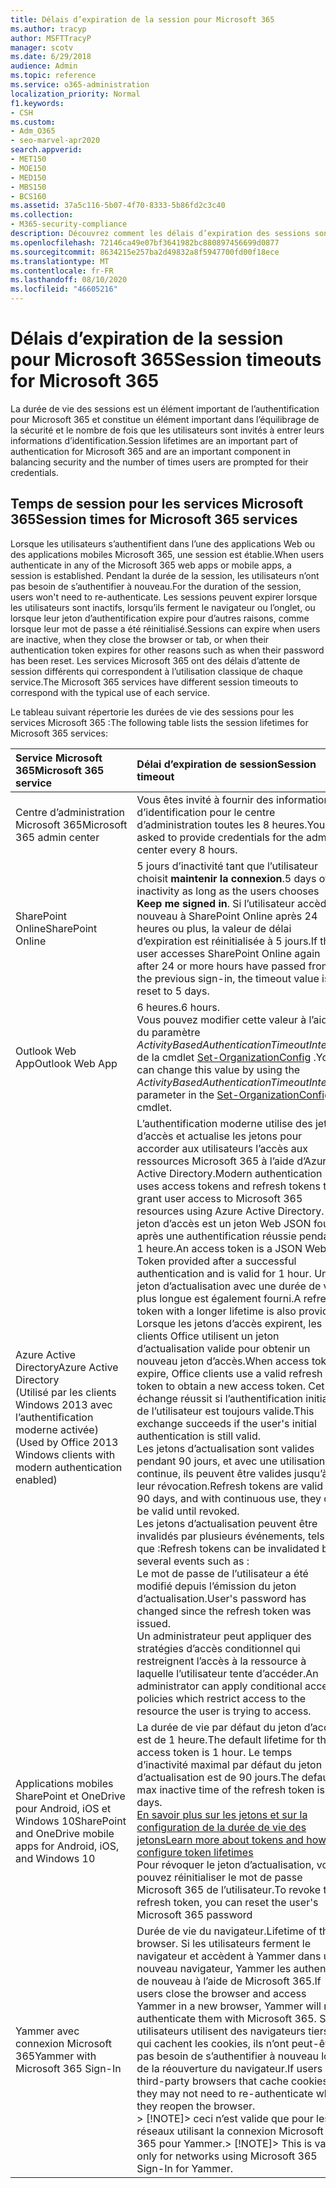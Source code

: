 ```yaml
---
title: Délais d’expiration de la session pour Microsoft 365
ms.author: tracyp
author: MSFTTracyP
manager: scotv
ms.date: 6/29/2018
audience: Admin
ms.topic: reference
ms.service: o365-administration
localization_priority: Normal
f1.keywords:
- CSH
ms.custom:
- Adm_O365
- seo-marvel-apr2020
search.appverid:
- MET150
- MOE150
- MED150
- MBS150
- BCS160
ms.assetid: 37a5c116-5b07-4f70-8333-5b86fd2c3c40
ms.collection:
- M365-security-compliance
description: Découvrez comment les délais d’expiration des sessions sont utilisés pour équilibrer la sécurité et faciliter l’accès dans les applications clientes Microsoft 365.
ms.openlocfilehash: 72146ca49e07bf3641982bc880897456699d0877
ms.sourcegitcommit: 8634215e257ba2d49832a8f5947700fd00f18ece
ms.translationtype: MT
ms.contentlocale: fr-FR
ms.lasthandoff: 08/10/2020
ms.locfileid: "46605216"
---
```

# <a name="session-timeouts-for-microsoft-365"></a><span data-ttu-id="a3faa-103">Délais d’expiration de la session pour Microsoft 365</span><span class="sxs-lookup"><span data-stu-id="a3faa-103">Session timeouts for Microsoft 365</span></span>

<span data-ttu-id="a3faa-104">La durée de vie des sessions est un élément important de l’authentification pour Microsoft 365 et constitue un élément important dans l’équilibrage de la sécurité et le nombre de fois que les utilisateurs sont invités à entrer leurs informations d’identification.</span><span class="sxs-lookup"><span data-stu-id="a3faa-104">Session lifetimes are an important part of authentication for Microsoft 365 and are an important component in balancing security and the number of times users are prompted for their credentials.</span></span>
  
## <a name="session-times-for-microsoft-365-services"></a><span data-ttu-id="a3faa-105">Temps de session pour les services Microsoft 365</span><span class="sxs-lookup"><span data-stu-id="a3faa-105">Session times for Microsoft 365 services</span></span>

<span data-ttu-id="a3faa-106">Lorsque les utilisateurs s’authentifient dans l’une des applications Web ou des applications mobiles Microsoft 365, une session est établie.</span><span class="sxs-lookup"><span data-stu-id="a3faa-106">When users authenticate in any of the Microsoft 365 web apps or mobile apps, a session is established.</span></span> <span data-ttu-id="a3faa-107">Pendant la durée de la session, les utilisateurs n’ont pas besoin de s’authentifier à nouveau.</span><span class="sxs-lookup"><span data-stu-id="a3faa-107">For the duration of the session, users won't need to re-authenticate.</span></span> <span data-ttu-id="a3faa-108">Les sessions peuvent expirer lorsque les utilisateurs sont inactifs, lorsqu’ils ferment le navigateur ou l’onglet, ou lorsque leur jeton d’authentification expire pour d’autres raisons, comme lorsque leur mot de passe a été réinitialisé.</span><span class="sxs-lookup"><span data-stu-id="a3faa-108">Sessions can expire when users are inactive, when they close the browser or tab, or when their authentication token expires for other reasons such as when their password has been reset.</span></span> <span data-ttu-id="a3faa-109">Les services Microsoft 365 ont des délais d’attente de session différents qui correspondent à l’utilisation classique de chaque service.</span><span class="sxs-lookup"><span data-stu-id="a3faa-109">The Microsoft 365 services have different session timeouts to correspond with the typical use of each service.</span></span>
  
<span data-ttu-id="a3faa-110">Le tableau suivant répertorie les durées de vie des sessions pour les services Microsoft 365 :</span><span class="sxs-lookup"><span data-stu-id="a3faa-110">The following table lists the session lifetimes for Microsoft 365 services:</span></span>
  
|<span data-ttu-id="a3faa-111">**Service Microsoft 365**</span><span class="sxs-lookup"><span data-stu-id="a3faa-111">**Microsoft 365 service**</span></span>|<span data-ttu-id="a3faa-112">**Délai d’expiration de session**</span><span class="sxs-lookup"><span data-stu-id="a3faa-112">**Session timeout**</span></span>|
|:-----|:-----|
|<span data-ttu-id="a3faa-113">Centre d’administration Microsoft 365</span><span class="sxs-lookup"><span data-stu-id="a3faa-113">Microsoft 365 admin center</span></span>  <br/> |<span data-ttu-id="a3faa-114">Vous êtes invité à fournir des informations d’identification pour le centre d’administration toutes les 8 heures.</span><span class="sxs-lookup"><span data-stu-id="a3faa-114">You are asked to provide credentials for the admin center every 8 hours.</span></span>  <br/> |
|<span data-ttu-id="a3faa-115">SharePoint Online</span><span class="sxs-lookup"><span data-stu-id="a3faa-115">SharePoint Online</span></span>  <br/> |<span data-ttu-id="a3faa-116">5 jours d’inactivité tant que l’utilisateur choisit **maintenir la connexion**.</span><span class="sxs-lookup"><span data-stu-id="a3faa-116">5 days of inactivity as long as the users chooses **Keep me signed in**.</span></span> <span data-ttu-id="a3faa-117">Si l’utilisateur accède à nouveau à SharePoint Online après 24 heures ou plus, la valeur de délai d’expiration est réinitialisée à 5 jours.</span><span class="sxs-lookup"><span data-stu-id="a3faa-117">If the user accesses SharePoint Online again after 24 or more hours have passed from the previous sign-in, the timeout value is reset to 5 days.</span></span>  <br/> |
|<span data-ttu-id="a3faa-118">Outlook Web App</span><span class="sxs-lookup"><span data-stu-id="a3faa-118">Outlook Web App</span></span>  <br/> |<span data-ttu-id="a3faa-119">6 heures.</span><span class="sxs-lookup"><span data-stu-id="a3faa-119">6 hours.</span></span>  <br/> <span data-ttu-id="a3faa-120">Vous pouvez modifier cette valeur à l’aide du paramètre _ActivityBasedAuthenticationTimeoutInterval_ de la cmdlet [Set-OrganizationConfig](https://go.microsoft.com/fwlink/p/?LinkId=615378) .</span><span class="sxs-lookup"><span data-stu-id="a3faa-120">You can change this value by using the  _ActivityBasedAuthenticationTimeoutInterval_ parameter in the [Set-OrganizationConfig](https://go.microsoft.com/fwlink/p/?LinkId=615378) cmdlet.</span></span>  <br/> |
|<span data-ttu-id="a3faa-121">Azure Active Directory</span><span class="sxs-lookup"><span data-stu-id="a3faa-121">Azure Active Directory</span></span>  <br/> <span data-ttu-id="a3faa-122">(Utilisé par les clients Windows 2013 avec l’authentification moderne activée)</span><span class="sxs-lookup"><span data-stu-id="a3faa-122">(Used by Office 2013 Windows clients with modern authentication enabled)</span></span>  <br/> | <span data-ttu-id="a3faa-123">L’authentification moderne utilise des jetons d’accès et actualise les jetons pour accorder aux utilisateurs l’accès aux ressources Microsoft 365 à l’aide d’Azure Active Directory.</span><span class="sxs-lookup"><span data-stu-id="a3faa-123">Modern authentication uses access tokens and refresh tokens to grant user access to Microsoft 365 resources using Azure Active Directory.</span></span> <span data-ttu-id="a3faa-124">Un jeton d’accès est un jeton Web JSON fourni après une authentification réussie pendant 1 heure.</span><span class="sxs-lookup"><span data-stu-id="a3faa-124">An access token is a JSON Web Token provided after a successful authentication and is valid for 1 hour.</span></span> <span data-ttu-id="a3faa-125">Un jeton d’actualisation avec une durée de vie plus longue est également fourni.</span><span class="sxs-lookup"><span data-stu-id="a3faa-125">A refresh token with a longer lifetime is also provided.</span></span> <span data-ttu-id="a3faa-126">Lorsque les jetons d’accès expirent, les clients Office utilisent un jeton d’actualisation valide pour obtenir un nouveau jeton d’accès.</span><span class="sxs-lookup"><span data-stu-id="a3faa-126">When access tokens expire, Office clients use a valid refresh token to obtain a new access token.</span></span> <span data-ttu-id="a3faa-127">Cet échange réussit si l’authentification initiale de l’utilisateur est toujours valide.</span><span class="sxs-lookup"><span data-stu-id="a3faa-127">This exchange succeeds if the user's initial authentication is still valid.</span></span>  <br/>  <span data-ttu-id="a3faa-128">Les jetons d’actualisation sont valides pendant 90 jours, et avec une utilisation continue, ils peuvent être valides jusqu’à leur révocation.</span><span class="sxs-lookup"><span data-stu-id="a3faa-128">Refresh tokens are valid for 90 days, and with continuous use, they can be valid until revoked.</span></span>  <br/>  <span data-ttu-id="a3faa-129">Les jetons d’actualisation peuvent être invalidés par plusieurs événements, tels que :</span><span class="sxs-lookup"><span data-stu-id="a3faa-129">Refresh tokens can be invalidated by several events such as :</span></span>  <br/>  <span data-ttu-id="a3faa-130">Le mot de passe de l’utilisateur a été modifié depuis l’émission du jeton d’actualisation.</span><span class="sxs-lookup"><span data-stu-id="a3faa-130">User's password has changed since the refresh token was issued.</span></span>  <br/>  <span data-ttu-id="a3faa-131">Un administrateur peut appliquer des stratégies d’accès conditionnel qui restreignent l’accès à la ressource à laquelle l’utilisateur tente d’accéder.</span><span class="sxs-lookup"><span data-stu-id="a3faa-131">An administrator can apply conditional access policies which restrict access to the resource the user is trying to access.</span></span>  <br/> |
|<span data-ttu-id="a3faa-132">Applications mobiles SharePoint et OneDrive pour Android, iOS et Windows 10</span><span class="sxs-lookup"><span data-stu-id="a3faa-132">SharePoint and OneDrive mobile apps for Android, iOS, and Windows 10</span></span>  <br/> |<span data-ttu-id="a3faa-133">La durée de vie par défaut du jeton d’accès est de 1 heure.</span><span class="sxs-lookup"><span data-stu-id="a3faa-133">The default lifetime for the access token is 1 hour.</span></span> <span data-ttu-id="a3faa-134">Le temps d’inactivité maximal par défaut du jeton d’actualisation est de 90 jours.</span><span class="sxs-lookup"><span data-stu-id="a3faa-134">The default max inactive time of the refresh token is 90 days.</span></span>  <br/> [<span data-ttu-id="a3faa-135">En savoir plus sur les jetons et sur la configuration de la durée de vie des jetons</span><span class="sxs-lookup"><span data-stu-id="a3faa-135">Learn more about tokens and how to configure token lifetimes</span></span>](https://docs.microsoft.com/azure/active-directory/active-directory-configurable-token-lifetimes) <br/> <span data-ttu-id="a3faa-136">Pour révoquer le jeton d’actualisation, vous pouvez réinitialiser le mot de passe Microsoft 365 de l’utilisateur.</span><span class="sxs-lookup"><span data-stu-id="a3faa-136">To revoke the refresh token, you can reset the user's Microsoft 365 password</span></span>  <br/> |
|<span data-ttu-id="a3faa-137">Yammer avec connexion Microsoft 365</span><span class="sxs-lookup"><span data-stu-id="a3faa-137">Yammer with Microsoft 365 Sign-In</span></span>  <br/> |<span data-ttu-id="a3faa-138">Durée de vie du navigateur.</span><span class="sxs-lookup"><span data-stu-id="a3faa-138">Lifetime of the browser.</span></span> <span data-ttu-id="a3faa-139">Si les utilisateurs ferment le navigateur et accèdent à Yammer dans un nouveau navigateur, Yammer les authentifie de nouveau à l’aide de Microsoft 365.</span><span class="sxs-lookup"><span data-stu-id="a3faa-139">If users close the browser and access Yammer in a new browser, Yammer will re-authenticate them with Microsoft 365.</span></span> <span data-ttu-id="a3faa-140">Si les utilisateurs utilisent des navigateurs tiers qui cachent les cookies, ils n’ont peut-être pas besoin de s’authentifier à nouveau lors de la réouverture du navigateur.</span><span class="sxs-lookup"><span data-stu-id="a3faa-140">If users use third-party browsers that cache cookies, they may not need to re-authenticate when they reopen the browser.</span></span>  <br/> <span data-ttu-id="a3faa-141">> [!NOTE]> ceci n’est valide que pour les réseaux utilisant la connexion Microsoft 365 pour Yammer.</span><span class="sxs-lookup"><span data-stu-id="a3faa-141">> [!NOTE]> This is valid only for networks using Microsoft 365 Sign-In for Yammer.</span></span>           |
   

